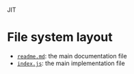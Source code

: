 JIT





# File system layout

- [`readme.md`](./readme.md): the main documentation file
- [`index.js`](./index.js): the main implementation file
